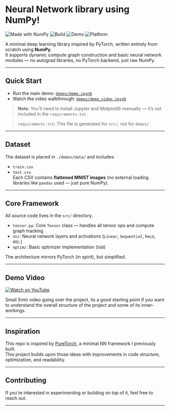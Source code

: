 # Neural Network library using NumPy!

![Made with NumPy](https://img.shields.io/badge/Made%20with-NumPy-013243?logo=numpy&logoColor=white)
![Build](https://img.shields.io/badge/build-stable-brightgreen)
![Demo](https://img.shields.io/badge/demo-available-blueviolet)
![Platform](https://img.shields.io/badge/platform-jupyter-orange)

A minimal deep learning library inspired by PyTorch, written entirely from scratch using **NumPy**.\
It supports dynamic compute graph construction and basic neural network modules — no autograd libraries, no PyTorch backend, just raw NumPy.

---

## Quick Start

- Run the main demo: [`demos/demo.ipynb`](./demos/demo.ipynb)
- Watch the video walkthrough: [`demos/demo_video.ipynb`](./demos/demo_video.ipynb)

> **Note**: You’ll need to install *Jupyter* and *Matplotlib* manually — it’s not included in the `requirements.txt`.

> `requirements.txt`: This file is generated for `src/`, not for `demos/`

---

## Dataset

The dataset is placed in `./demos/data/` and includes:
- `train.csv`
- `test.csv`\
Each CSV contains **flattened MNIST images** (no external loading libraries like `pandas` used — just pure NumPy).

---

## Core Framework

All source code lives in the `src/` directory.

- `tensor.py`: Core `Tensor` class — handles all tensor ops and compute graph tracking
- `nn/`: Neural network layers and activations (`Linear`, `Sequential`, `ReLU`, etc.)
- `optim/`: Basic optimizer implementation (`SGD`)

The architecture mirrors PyTorch (in spirit), but simplified.

---

## Demo Video

[![Watch on YouTube](https://img.youtube.com/vi/ZfOjHAf6IfA/hqdefault.jpg)](https://youtu.be/ZfOjHAf6IfA)

Small 5min video going over the project, its a good starting point if you want to understand the overall structure of the project and some of its inner-workings.

---

## Inspiration

This repo is inspired by [PureTorch](https://github.com/Dristro/PureTorch), a minimal NN framework I previously built.\
This project builds upon those ideas with improvements in code structure, optimization, and readability.

---

## Contributing

If you’re interested in experimenting or building on top of it, feel free to reach out.

---

